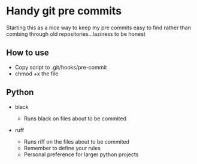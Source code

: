 # Handy git pre commits


Starting this as a nice way to keep my pre commits easy to find rather than combing through old repositories...laziness to be honest

## How to use

- Copy script to .git/hooks/pre-commit
- chmod +x the file


## Python

- black
   - Runs black on files about to be commited
 
- ruff
  - Runs riff on the files about to be commited
  - Remember to define your rules
  - Personal preference for larger python projects



